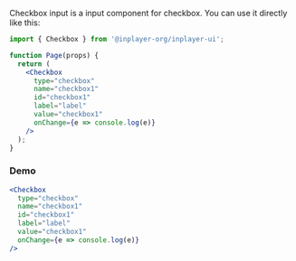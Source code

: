 Checkbox input is a input component for checkbox. You can use it directly like this:

```jsx static
import { Checkbox } from '@inplayer-org/inplayer-ui';

function Page(props) {
  return (
    <Checkbox
      type="checkbox"
      name="checkbox1"
      id="checkbox1"
      label="label"
      value="checkbox1"
      onChange={e => console.log(e)}
    />
  );
}
```

### Demo

```jsx
<Checkbox
  type="checkbox"
  name="checkbox1"
  id="checkbox1"
  label="label"
  value="checkbox1"
  onChange={e => console.log(e)}
/>
```
